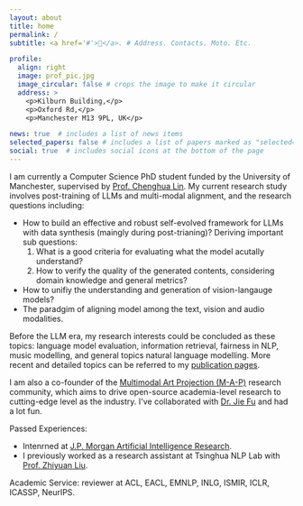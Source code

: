 ```yaml
---
layout: about
title: home
permalink: /
subtitle: <a href='#'>🍚</a>. # Address. Contacts. Moto. Etc.

profile:
  align: right
  image: prof_pic.jpg
  image_circular: false # crops the image to make it circular
  address: >
    <p>Kilburn Building,</p>
    <p>Oxford Rd,</p>
    <p>Manchester M13 9PL, UK</p>

news: true  # includes a list of news items
selected_papers: false # includes a list of papers marked as "selected={true}"
social: true  # includes social icons at the bottom of the page
---
```


<meta name="google-site-verification" content="S4kbKtEbks2C_vUp5k0RsyUsqnr4iLwD6euFRIdAoQY" />

<!-- Write your biography here. Tell the world about yourself. Link to your favorite [subreddit](http://reddit.com). You can put a picture in, too. The code is already in, just name your picture `prof_pic.jpg` and put it in the `img/` folder.

Put your address / P.O. box / other info right below your picture. You can also disable any these elements by editing `profile` property of the YAML header of your `_pages/about.md`. Edit `_bibliography/papers.bib` and Jekyll will render your [publications page](/al-folio/publications/) automatically.

Link to your social media connections, too. This theme is set up to use [Font Awesome icons](http://fortawesome.github.io/Font-Awesome/) and [Academicons](https://jpswalsh.github.io/academicons/), like the ones below. Add your Facebook, Twitter, LinkedIn, Google Scholar, or just disable all of them. -->

I am currently a Computer Science PhD student funded by the University of Manchester, supervised by [Prof. Chenghua Lin](https://chenghualin.wordpress.com/).
My current research study involves post-training of LLMs and multi-modal alignment, and the research questions including:

* How to build an effective and robust self-evolved framework for LLMs with data synthesis (maingly during post-trianing)? Deriving important sub questions:
  1. What is a good criteria for evaluating what the model acutally understand?
  2. How to verify the quality of the generated contents, considering domain knowledge and general metrics?
* How to unifiy the understanding and generation of vision-langauge models?
* The paradgim of aligning model among the text, vision and audio modalities.

Before the LLM era, my research interests could be concluded as these topics: language model evaluation, information retrieval, fairness in NLP, music modelling, and general topics natural language modelling.
More recent and detailed topics can be referred to my [publication pages](https://yizhilll.github.io/publications/).

I am also a co-founder of the [Multimodal Art Projection (M-A-P)](https://m-a-p.ai) research community, which aims to drive open-source academia-level research to cutting-edge level as the industry.
I've collaborated with [Dr. Jie Fu](https://bigaidream.github.io/) and had a lot fun.

Passed Experiences:

* Intenrned at [J.P. Morgan Artificial Intelligence Research](https://www.jpmorgan.com/technology/artificial-intelligence).
* I previously worked as a research assistant at Tsinghua NLP Lab with [Prof. Zhiyuan Liu](https://nlp.csai.tsinghua.edu.cn/~lzy/).


Academic Service: reviewer at ACL, EACL, EMNLP, INLG, ISMIR, ICLR, ICASSP, NeurIPS.

